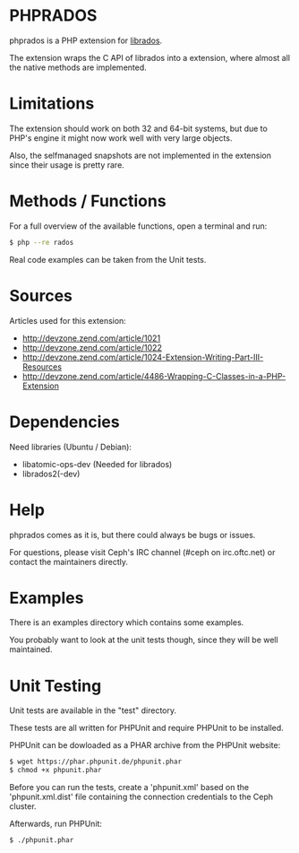 # PHPRADOS
phprados is a PHP extension for [librados](http://www.ceph.com/docs/master/rados/api/librados/).

The extension wraps the C API of librados into a extension, where almost all the native methods are implemented.

# Limitations
The extension should work on both 32 and 64-bit systems, but due to PHP's engine it might now work well with very large objects.

Also, the selfmanaged snapshots are not implemented in the extension since their usage is pretty rare.

# Methods / Functions
For a full overview of the available functions, open a terminal and run:

```bash
$ php --re rados
```

Real code examples can be taken from the Unit tests.

# Sources
Articles used for this extension:
* http://devzone.zend.com/article/1021
* http://devzone.zend.com/article/1022
* http://devzone.zend.com/article/1024-Extension-Writing-Part-III-Resources
* http://devzone.zend.com/article/4486-Wrapping-C-Classes-in-a-PHP-Extension

# Dependencies
Need libraries (Ubuntu / Debian):
* libatomic-ops-dev (Needed for librados)
* librados2(-dev)

# Help
phprados comes as it is, but there could always be bugs or issues.

For questions, please visit Ceph's IRC channel (#ceph on irc.oftc.net) or contact the maintainers directly.

# Examples
There is an examples directory which contains some examples.

You probably want to look at the unit tests though, since they will be well maintained.

# Unit Testing
Unit tests are available in the "test" directory.

These tests are all written for PHPUnit and require PHPUnit to be installed.

PHPUnit can be dowloaded as a PHAR archive from the PHPUnit website:

```bash
$ wget https://phar.phpunit.de/phpunit.phar
$ chmod +x phpunit.phar
```

Before you can run the tests, create a 'phpunit.xml' based on the 'phpunit.xml.dist' file containing
the connection credentials to the Ceph cluster.

Afterwards, run PHPUnit:

```bash
$ ./phpunit.phar
```
